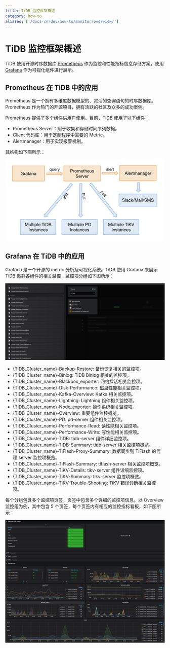 ```yaml
---
title: TiDB 监控框架概述
category: how-to
aliases: ['/docs-cn/dev/how-to/monitor/overview/']
---
```


# TiDB 监控框架概述

TiDB 使用开源时序数据库 [Prometheus](https://prometheus.io) 作为监控和性能指标信息存储方案，使用 [Grafana](https://grafana.com/grafana) 作为可视化组件进行展示。

## Prometheus 在 TiDB 中的应用

Prometheus 是一个拥有多维度数据模型的、灵活的查询语句的时序数据库。Prometheus 作为热门的开源项目，拥有活跃的社区及众多的成功案例。

Prometheus 提供了多个组件供用户使用。目前，TiDB 使用了以下组件：

- Prometheus Server：用于收集和存储时间序列数据。
- Client 代码库：用于定制程序中需要的 Metric。
- Alertmanager：用于实现报警机制。

其结构如下图所示：

![Prometheus in TiDB](/media/prometheus-in-tidb.png)

## Grafana 在 TiDB 中的应用

Grafana 是一个开源的 metric 分析及可视化系统。TiDB 使用 Grafana 来展示 TiDB 集群各组件的相关监控，监控项分组如下图所示：

![Grafana monitored_groups](/media/grafana_monitored_groups.png)

- {TiDB_Cluster_name}-Backup-Restore: 备份恢复相关的监控项。
- {TiDB_Cluster_name}-Binlog: TiDB Binlog 相关的监控项。
- {TiDB_Cluster_name}-Blackbox_exporter: 网络探活相关监控项。
- {TiDB_Cluster_name}-Disk-Performance: 磁盘性能相关监控项。
- {TiDB_Cluster_name}-Kafka-Overview: Kafka 相关监控项。
- {TiDB_Cluster_name}-Lightning: Lightning 组件相关监控项。
- {TiDB_Cluster_name}-Node_exporter: 操作系统相关监控项。
- {TiDB_Cluster_name}-Overview: 重要组件监控概览。
- {TiDB_Cluster_name}-PD: pd-server 组件相关监控项。
- {TiDB_Cluster_name}-Performance-Read: 读性能相关监控项。
- {TiDB_Cluster_name}-Performance-Write: 写性能相关监控项。
- {TiDB_Cluster_name}-TiDB: tidb-server 组件详细监控项。
- {TiDB_Cluster_name}-TiDB-Summary: tidb-server 相关监控项概览。
- {TiDB_Cluster_name}-TiFlash-Proxy-Summary: 数据同步到 TiFlash 的代理 server 监控项概览。
- {TiDB_Cluster_name}-TiFlash-Summary: tiflash-server 相关监控项概览。
- {TiDB_Cluster_name}-TiKV-Details: tikv-server 组件详细监控项。
- {TiDB_Cluster_name}-TiKV-Summary: tikv-server 监控项概览。
- {TiDB_Cluster_name}-TiKV-Trouble-Shooting: TiKV 错误诊断相关监控项。

每个分组包含多个监控项页签，页签中包含多个详细的监控项信息。以 Overview 监控组为例，其中包含 5 个页签，每个页签内有相应的监控指标看板，如下图所示：

![Grafana Overview](/media/grafana_monitor_overview.png)
